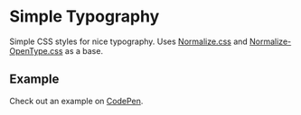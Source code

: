 # Simple Typography

Simple CSS styles for nice typography. Uses [Normalize.css](http://necolas.github.io/normalize.css) and [Normalize-OpenType.css](https://github.com/kennethormandy/normalize-opentype.css) as a base.


## Example

Check out an example on [CodePen](http://codepen.io/andybluntish/pen/ogBgBQ/right/?editors=010).
